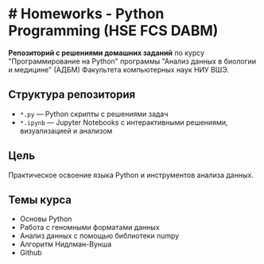 # # Homeworks - Python Programming (HSE FCS DABM)

**Репозиторий с решениями домашних заданий** по курсу "Программирование на Python" программы "Анализ данных в биологии и медицине" (АДБМ) Факультета компьютерных наук НИУ ВШЭ.

## Структура репозитория

- `*.py` — Python скрипты с решениями задач
- `*.ipynb` — Jupyter Notebooks с интерактивными решениями, визуализацией и анализом

## Цель

Практическое освоение языка Python и инструментов анализа данных.

## Темы курса

- Основы Python
- Работа с геномными форматами данных
- Анализ данных с помощью библиотеки numpy
- Алгоритм Нидлман-Вунша
- Github
